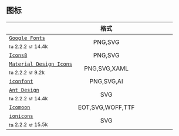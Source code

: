 ## 图标

|  | 格式 |  |  |  |  |  |  |
|---|:---:|:---:|:---:|:---:|:---:|:---:|:---:|
| [`Google Fonts`](https://material.io/icons/)<div><sub><a href="https://www.npmjs.com/package/aphrodite" target="_blank" title="npm version"><img src="../ReadmeSrc/img/tag.svg" width="12" alt="tag" /></a> 2.2.2</sub> <sub><a href="https://github.com/google/fonts/stargazers" target="_blank" title="stars on Github"><img src="../ReadmeSrc/img/star.svg" width="12" alt="star" /></a> 14.4k</sub></div> | PNG,SVG |  |  |  |  |  |  |
| [`Icons8`](http://icons8.com/material-icons/) | PNG,SVG |  |  |  |  |  |  |
| [`Material Design Icons`](https://materialdesignicons.com)<div><sub><a href="https://www.npmjs.com/package/aphrodite" target="_blank" title="npm version"><img src="../ReadmeSrc/img/tag.svg" width="12" alt="tag" /></a> 2.2.2</sub> <sub><a href="https://github.com/Templarian/MaterialDesign/stargazers" target="_blank" title="stars on Github"><img src="../ReadmeSrc/img/star.svg" width="12" alt="star" /></a> 9.2k</sub></div> | PNG,SVG,XAML |  |  |  |  |  |  |
| [`iconfont`](https://www.iconfont.cn/) | PNG,SVG,AI |  |  |  |  |  |  |
| [`Ant Design`](https://ant.design/components/icon/)<div><sub><a href="https://www.npmjs.com/package/aphrodite" target="_blank" title="npm version"><img src="../ReadmeSrc/img/tag.svg" width="12" alt="tag" /></a> 2.2.2</sub> <sub><a href="https://github.com/ant-design/ant-design/stargazers/" target="_blank" title="stars on Github"><img src="../ReadmeSrc/img/star.svg" width="12" alt="star" /></a> 14.4k</sub></div> | SVG |  |  |  |  |  |  |
| [`Icomoon`](https://icomoon.io/) | EOT,SVG,WOFF,TTF |  |  |  |  |  |  |
| [`ionicons`](https://ionic.io/ionicons)<div><sub><a href="https://www.npmjs.com/package/aphrodite" target="_blank" title="npm version"><img src="../ReadmeSrc/img/tag.svg" width="12" alt="tag" /></a> 2.2.2</sub> <sub><a href="https://github.com/ionic-team/ionicons/stargazers" target="_blank" title="stars on Github"><img src="../ReadmeSrc/img/star.svg" width="12" alt="star" /></a> 15.5k</sub></div> | SVG |  |  |  |  |  |  |
